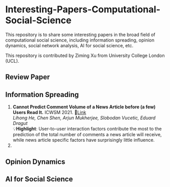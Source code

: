 # Interesting-Papers-Computational-Social-Science

This repository is to share some interesting papers in the broad field of computational social science, including information spreading, opinion dynamics, social network analysis, AI for social science, etc. 

This repository is contributed by Ziming Xu from University College London (UCL).

## Review Paper


## Information Spreading
1. **Cannot Predict Comment Volume of a News Article before (a few) Users Read It.**  ICWSM 2021. :link:[Link](https://ojs.aaai.org/index.php/ICWSM/article/view/18051)  
_Lihong He, Chen Shen, Arjun Mukherjee, Slobodan Vucetic, Eduard Dragut_  
:bulb:**Highlight**: User-to-user interaction factors contribute the most to the prediction of the total number of comments a news article will receive, while news article specific factors have surprisingly little influence.
2. 



## Opinion Dynamics

## AI for Social Science
